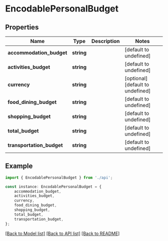 # EncodablePersonalBudget


## Properties

Name | Type | Description | Notes
------------ | ------------- | ------------- | -------------
**accommodation_budget** | **string** |  | [default to undefined]
**activities_budget** | **string** |  | [default to undefined]
**currency** | **string** |  | [optional] [default to undefined]
**food_dining_budget** | **string** |  | [default to undefined]
**shopping_budget** | **string** |  | [default to undefined]
**total_budget** | **string** |  | [default to undefined]
**transportation_budget** | **string** |  | [default to undefined]

## Example

```typescript
import { EncodablePersonalBudget } from './api';

const instance: EncodablePersonalBudget = {
    accommodation_budget,
    activities_budget,
    currency,
    food_dining_budget,
    shopping_budget,
    total_budget,
    transportation_budget,
};
```

[[Back to Model list]](../README.md#documentation-for-models) [[Back to API list]](../README.md#documentation-for-api-endpoints) [[Back to README]](../README.md)
